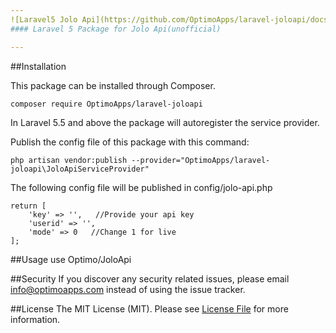 ```yaml
---
![Laravel5 Jolo Api](https://github.com/OptimoApps/laravel-joloapi/docs/laravel_jolo_api.png)
#### Laravel 5 Package for Jolo Api(unofficial)

---
```


##Installation

This package can be installed through Composer.

    composer require OptimoApps/laravel-joloapi
    
In Laravel 5.5 and above the package will autoregister the service provider.

Publish the config file of this package with this command:

    php artisan vendor:publish --provider="OptimoApps/laravel-joloapi\JoloApiServiceProvider"
    
The following config file will be published in config/jolo-api.php

    return [
        'key' => '',   //Provide your api key
        'userid' => '',
        'mode' => 0   //Change 1 for live
    ];
    
##Usage
    use Optimo/JoloApi
    
##Security
If you discover any security related issues, please email info@optimoapps.com instead of using the issue tracker.     

##License
The MIT License (MIT). Please see [License File](https://github.com/OptimoApps/laravel-joloapi/blob/master/LICENSE.md) for more information.       